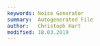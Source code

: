 ```yaml
---
keywords: Noise Generator
summary:  Autogenerated File
author:   Christoph Hart
modified: 18.03.2019
---
```

